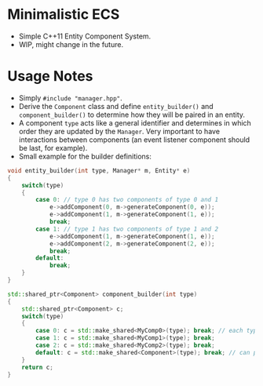 # Minimalistic ECS  
* Simple C++11 Entity Component System.  
* WIP, might change in the future.  
  
# Usage Notes  
* Simply `#include "manager.hpp"`.  
* Derive the `Component` class and define `entity_builder()` and `component_builder()` to determine how they will be paired in an entity.  
* A component `type` acts like a general identifier and determines in which order they are updated by the `Manager`. Very important to have interactions between components (an event listener component should be last, for example).  
* Small example for the builder definitions:
```cpp
void entity_builder(int type, Manager* m, Entity* e)
{
    switch(type)
    {
        case 0: // type 0 has two components of type 0 and 1
            e->addComponent(0, m->generateComponent(0, e));
            e->addComponent(1, m->generateComponent(1, e));
            break;
        case 1: // type 1 has two components of type 1 and 2
            e->addComponent(1, m->generateComponent(1, e));
            e->addComponent(2, m->generateComponent(2, e));
            break;
        default:
            break;
    }
}

std::shared_ptr<Component> component_builder(int type)
{
    std::shared_ptr<Component> c;
    switch(type)
    {
        case 0: c = std::make_shared<MyComp0>(type); break; // each type correspond to a child class
        case 1: c = std::make_shared<MyComp1>(type); break;
        case 2: c = std::make_shared<MyComp2>(type); break;
        default: c = std::make_shared<Component>(type); break; // can probably add some error handling here instead
    }
    return c;
}
```  
